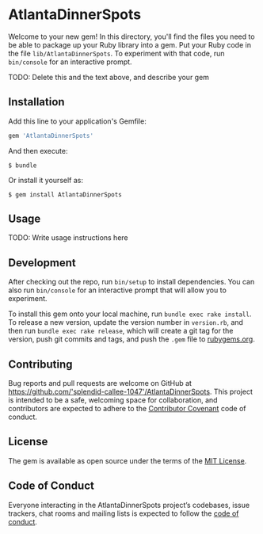 # AtlantaDinnerSpots

Welcome to your new gem! In this directory, you'll find the files you need to be able to package up your Ruby library into a gem. Put your Ruby code in the file `lib/AtlantaDinnerSpots`. To experiment with that code, run `bin/console` for an interactive prompt.

TODO: Delete this and the text above, and describe your gem

## Installation

Add this line to your application's Gemfile:

```ruby
gem 'AtlantaDinnerSpots'
```

And then execute:

    $ bundle

Or install it yourself as:

    $ gem install AtlantaDinnerSpots

## Usage

TODO: Write usage instructions here

## Development

After checking out the repo, run `bin/setup` to install dependencies. You can also run `bin/console` for an interactive prompt that will allow you to experiment.

To install this gem onto your local machine, run `bundle exec rake install`. To release a new version, update the version number in `version.rb`, and then run `bundle exec rake release`, which will create a git tag for the version, push git commits and tags, and push the `.gem` file to [rubygems.org](https://rubygems.org).

## Contributing

Bug reports and pull requests are welcome on GitHub at https://github.com/'splendid-callee-1047'/AtlantaDinnerSpots. This project is intended to be a safe, welcoming space for collaboration, and contributors are expected to adhere to the [Contributor Covenant](http://contributor-covenant.org) code of conduct.

## License

The gem is available as open source under the terms of the [MIT License](https://opensource.org/licenses/MIT).

## Code of Conduct

Everyone interacting in the AtlantaDinnerSpots project’s codebases, issue trackers, chat rooms and mailing lists is expected to follow the [code of conduct](https://github.com/'splendid-callee-1047'/AtlantaDinnerSpots/blob/master/CODE_OF_CONDUCT.md).
